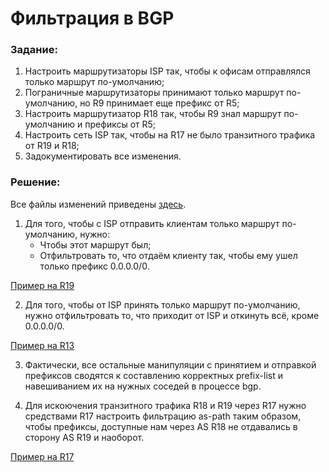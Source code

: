 # Фильтрация в BGP

###  Задание:

  1. Настроить маршрутизаторы ISP так, чтобы к офисам отправлялся только маршрут по-умолчанию;
  2. Пограничные маршрутизаторы принимают только маршрут по-умолчанию, но R9 принимает еще префикс от R5;
  3. Настроить маршрутизатор R18 так, чтобы R9 знал маршрут по-умолчанию и префиксы от R5;
  4. Настроить сеть ISP так, чтобы на R17 не было транзитного трафика от R19 и R18;
  5. Задокументировать все изменения.



###  Решение:
  
  Все файлы изменений приведены [здесь](configs/).

  1. Для того, чтобы с ISP отправить клиентам только маршрут по-умолчанию, нужно:
     - Чтобы этот маршрут был;
     - Отфильтровать то, что отдаём клиенту так, чтобы ему ушел только префикс 0.0.0.0/0.

  [Пример на R19](configs/R19)


  2. Для того, чтобы от ISP принять только маршрут по-умолчанию, нужно отфильтровать то, что приходит от ISP и откинуть всё, кроме 0.0.0.0/0.

  [Пример на R13](configs/R13)


  3. Фактически, все остальные манипуляции с принятием и отправкой префиксов сводятся к составлению корректных prefix-list и навешиванием их на нужных соседей в процессе bgp.

  4. Для искоючения транзитного трафика R18 и R19 через R17 нужно средствами R17 настроить фильтрацию as-path таким образом, чтобы префиксы, доступные нам через AS R18 не отдавались в сторону AS R19 и наоборот.

  [Пример на R17](configs/R17)

